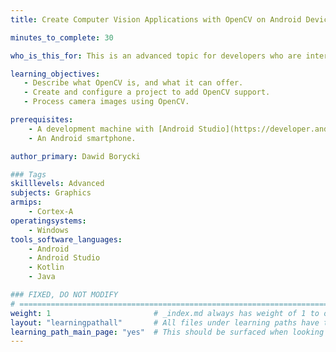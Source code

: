 ```yaml
---
title: Create Computer Vision Applications with OpenCV on Android Devices

minutes_to_complete: 30

who_is_this_for: This is an advanced topic for developers who are interested in creating Computer Vision Applications with OpenCV on Android Devices.

learning_objectives:
   - Describe what OpenCV is, and what it can offer.
   - Create and configure a project to add OpenCV support.
   - Process camera images using OpenCV.

prerequisites:
    - A development machine with [Android Studio](https://developer.android.com/studio) installed. 
    - An Android smartphone.

author_primary: Dawid Borycki

### Tags
skilllevels: Advanced
subjects: Graphics
armips:
    - Cortex-A
operatingsystems:
    - Windows
tools_software_languages:
    - Android
    - Android Studio
    - Kotlin
    - Java

### FIXED, DO NOT MODIFY
# ================================================================================
weight: 1                       # _index.md always has weight of 1 to order correctly
layout: "learningpathall"       # All files under learning paths have this same wrapper
learning_path_main_page: "yes"  # This should be surfaced when looking for related content. Only set for _index.md of learning path content.
---
```

